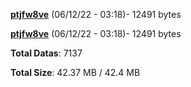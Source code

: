 [**ptjfw8ve**](/data/ptjfw8ve.txt) (06/12/22 - 03:18)- 12491 bytes

[**ptjfw8ve**](/data/ptjfw8ve.txt) (06/12/22 - 03:18)- 12491 bytes

**Total Datas**: 7137

**Total Size**: 42.37 MB / 42.4 MB